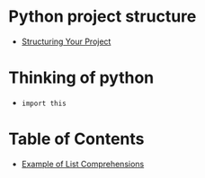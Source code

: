 # Python project structure
 - [Structuring Your Project](http://docs.python-guide.org/en/latest/writing/structure)
 
# Thinking of python 
 - `import this`
 
# Table of Contents
 - [Example of List Comprehensions](http://www.secnetix.de/olli/Python/list_comprehensions.hawk)